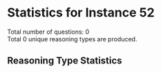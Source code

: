 # Statistics for Instance 52<br/>
Total number of questions: 0<br/>
Total 0 unique reasoning types are produced.<br/>
## Reasoning Type Statistics<br/>
